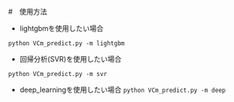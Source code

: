 #　使用方法
* lightgbmを使用したい場合

`python VCm_predict.py -m lightgbm`

* 回帰分析(SVR)を使用したい場合

`python VCm_predict.py -m svr`

* deep_learningを使用したい場合
`python VCm_predict.py -m deep`